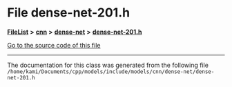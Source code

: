 

# File dense-net-201.h



[**FileList**](files.md) **>** [**cnn**](dir_40be95ab8912b8deac694fbe2f8f2654.md) **>** [**dense-net**](dir_45ae9a97fc80830746290ec1b5654b3d.md) **>** [**dense-net-201.h**](dense-net-201_8h.md)

[Go to the source code of this file](dense-net-201_8h_source.md)





































































------------------------------
The documentation for this class was generated from the following file `/home/kami/Documents/cpp/models/include/models/cnn/dense-net/dense-net-201.h`

